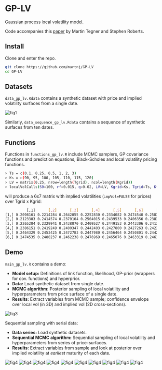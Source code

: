 # GP-LV
Gaussian process local volatility model.

Code accompanies this [paper](https://arxiv.org/abs/1901.06021) by Martin Tegner and Stephen Roberts.

## Install

Clone and enter the repo.

```bash
git clone https://github.com/martnj/GP-LV
cd GP-LV
```

## Datasets

`data_gp_lv.Rdata` contains a synthetic dataset with price and implied volatility surfaces from a single date. 

![fig1](fig/fig1.png)

Similarly, `data_sequence_gp_lv.Rdata` contains a sequence of synthetic surfaces from ten dates.

## Functions

Functions in `functions_gp_lv.R` include MCMC samplers, GP covariance functions and prediction equations, Black-Scholes and local volatility pricing functions.

```bash
> Ts = c(0.1, 0.25, 0.5, 1, 2, 3)
> Ks = c(90, 95, 100, 105, 110, 115, 120)
> LV = matrix(0.25, nrow=length(Tgrid), ncol=length(Kgrid))
> localVolCalls(S0=100, rf=0.015, q=0.02, LV=LV, Kgrid=Ks, Tgrid=Ts, KflatExt=100*seq(0.1, 4, by=0.2), impVol=TRUE)
```
will produce a 6x7 matrix with implied volatilities (`impVol=FALSE` for prices) over Tgrid x Kgrid:

```bash
          [,1]      [,2]      [,3]      [,4]      [,5]      [,6]      [,7]
[1,] 0.2098161 0.2214284 0.2642055 0.2252830 0.2334082 0.2474540 0.2583035
[2,] 0.2123303 0.2414574 0.2370104 0.2504015 0.2439533 0.2406356 0.2383015
[3,] 0.2265204 0.2329941 0.2438070 0.2409527 0.2449153 0.2443306 0.2413687
[4,] 0.2386151 0.2419249 0.2400347 0.2442403 0.2427800 0.2427263 0.2423808
[5,] 0.2464329 0.2453425 0.2472783 0.2447980 0.2456464 0.2450801 0.2442844
[6,] 0.2474535 0.2480237 0.2462238 0.2476969 0.2465076 0.2463319 0.2461990
```

## Demo

`main_gp_lv.R` contains a demo:

* **Model setup:** Definitions of link function, likelihood, GP-prior (wrappers for cov. functions) and hyperprior.
* **Data:** Load synthetic dataset from single date.
* **MCMC algorithm:** Posterior sampling of local volatility and hyperparameters from price surface of a single date.
* **Results:** Extract variables from MCMC sample; confidence envelope over local vol (in 3D) and implied vol (2D cross-sections).

![fig3](fig/fig3.png)

Sequential sampling with serial data: 

* **Data series:** Load synthetic datasets.
* **Sequential MCMC algorithm:** Sequential sampling of local volatility and hyperparameters from series of price-surfaces.
* **Results:** Extract variables from sample and look at posterior over implied volatility at *earliest* maturity of each date.

![fig4](fig/fig4_1.png) ![fig4](fig/fig4_2.png)
![fig4](fig/fig4_3.png) ![fig4](fig/fig4_4.png)
![fig4](fig/fig4_5.png) ![fig4](fig/fig4_6.png)
![fig4](fig/fig4_7.png) ![fig4](fig/fig4_8.png)
![fig4](fig/fig4_9.png) ![fig4](fig/fig4_10.png)


